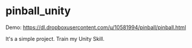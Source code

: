 pinball_unity
=============
Demo:  https://dl.dropboxusercontent.com/u/10581994/pinball/pinball.html

It's a simple project.
Train my Unity Skill.